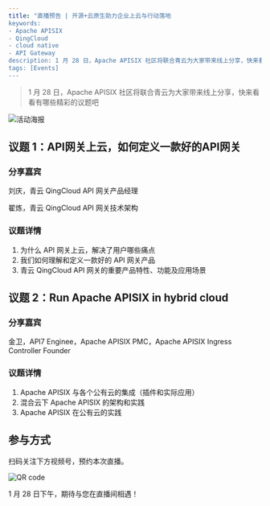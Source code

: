 ```yaml
---
title: "直播预告 | 开源+云原生助力企业上云与行动落地
keywords:
- Apache APISIX
- QingCloud
- cloud native
- API Gateway
description: 1 月 28 日，Apache APISIX 社区将联合青云为大家带来线上分享，快来看看有哪些精彩的议题吧
tags: [Events]
---
```


> 1 月 28 日，Apache APISIX 社区将联合青云为大家带来线上分享，快来看看有哪些精彩的议题吧

<!--truncate-->

![活动海报](https://static.apiseven.com/202108/1642747565874-a3e854c3-81ea-460b-aec6-1a23b28912f7.png)

## 议题 1：API网关上云，如何定义一款好的API网关

### 分享嘉宾

刘庆，青云 QingCloud API 网关产品经理

翟炼，青云 QingCloud API 网关技术架构

### 议题详情

1. 为什么 API 网关上云，解决了用户哪些痛点
2. 我们如何理解和定义一款好的 API 网关产品
3. 青云 QingCloud API 网关的重要产品特性、功能及应用场景

## 议题 2：Run Apache APISIX in hybrid cloud

### 分享嘉宾

金卫，API7 Enginee，Apache APISIX PMC，Apache APISIX Ingress Controller Founder

### 议题详情

1. Apache APISIX 与各个公有云的集成（插件和实际应用）
2. 混合云下 Apache APISIX 的架构和实践
3. Apache APISIX 在公有云的实践

## 参与方式

扫码关注下方视频号，预约本次直播。

![QR code](https://static.apiseven.com/202108/1642745385238-f661f79d-d429-41d0-95b9-ad85d8d08ce0.png)

1 月 28 日下午，期待与您在直播间相遇！
